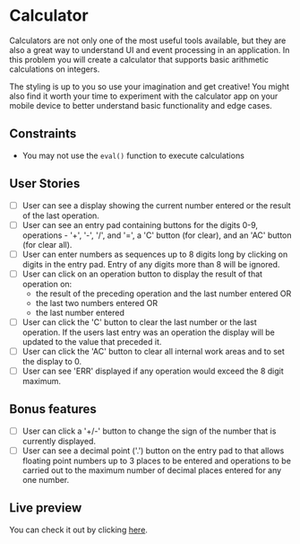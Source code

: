 # Calculator

Calculators are not only one of the most useful tools available, but they are
also a great way to understand UI and event processing in an application. In
this problem you will create a calculator that supports basic arithmetic
calculations on integers.

The styling is up to you so use your imagination and get creative! You might
also find it worth your time to experiment with the calculator app on your
mobile device to better understand basic functionality and edge cases.

## Constraints

- You may not use the `eval()` function to execute calculations

## User Stories

- [ ] User can see a display showing the current number entered or the
result of the last operation.
- [ ] User can see an entry pad containing buttons for the digits 0-9,
operations - '+', '-', '/', and '=', a 'C' button (for clear), and an 'AC'
button (for clear all).
- [ ] User can enter numbers as sequences up to 8 digits long by clicking on
digits in the entry pad. Entry of any digits more than 8 will be ignored.
- [ ] User can click on an operation button to display the result of that
operation on:
  - the result of the preceding operation and the last number entered OR
  - the last two numbers entered OR
  - the last number entered
- [ ] User can click the 'C' button to clear the last number or the last
operation. If the users last entry was an operation the display will be
updated to the value that preceded it.
- [ ] User can click the 'AC' button to clear all internal work areas and
to set the display to 0.
- [ ] User can see 'ERR' displayed if any operation would exceed the
8 digit maximum.

## Bonus features

- [ ] User can click a '+/-' button to change the sign of the number that is
currently displayed.
- [ ] User can see a decimal point ('.') button on the entry pad to that
allows floating point numbers up to 3 places to be entered and operations to
be carried out to the maximum number of decimal places entered for any one
number.

## Live preview

You can check it out by clicking [here](https://assodepicche-calculator.netlify.app/).
